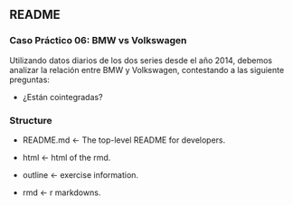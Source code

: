 ## README

### Caso Práctico 06: BMW vs Volkswagen

Utilizando datos diarios de los dos series desde el año 2014, debemos analizar la relación entre BMW y Volkswagen, contestando a las siguiente preguntas:

- ¿Están cointegradas?

### Structure

- README.md <- The top-level README for developers.

- html <- html of the rmd.

- outline <- exercise information.

- rmd <- r markdowns.